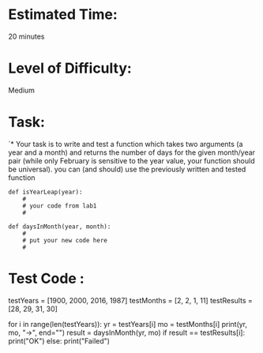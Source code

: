 # Estimated Time:
20 minutes

# Level of Difficulty:
Medium


# Task:
`* Your task is to write and test a function which takes two arguments (a year and a month) and returns the number of days for the given month/year pair (while only February is sensitive to the year value, your function should be universal).  you can (and should) use the previously written and tested function
```
def isYearLeap(year):
    #
    # your code from lab1
    #

def daysInMonth(year, month):
    #
    # put your new code here    
    #
```

# Test Code :
testYears = [1900, 2000, 2016, 1987]
testMonths = [2, 2, 1, 11]
testResults = [28, 29, 31, 30]

for i in range(len(testYears)):
    yr = testYears[i]
    mo = testMonths[i]
    print(yr, mo, "->", end="")
    result = daysInMonth(yr, mo)
    if result == testResults[i]:
        print("OK")
    else:
        print("Failed")
